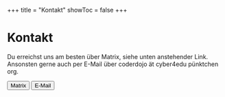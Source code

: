 +++
title = "Kontakt"
showToc = false
+++

<script lang="ts">
  import Button from '$lib/components/Button.svelte';
  import Envelope from 'phosphor-svelte/lib/Envelope';
  import Chat from 'phosphor-svelte/lib/Chat';
</script>

# Kontakt

Du erreichst uns am besten über Matrix, siehe unten anstehender Link. Ansonsten gerne auch per E-Mail über coderdojo ät cyber4edu pünktchen org.

<div class="flex flex-col justify-center md:flex-row gap-3">
  <Button href="https://matrix.to/#/#coderdojo:matrix.cyber4edu.org"><Chat size={24} /> Matrix</Button>
  <Button href="/imprint/"><Envelope size={24} /> E-Mail</Button>
</div>
